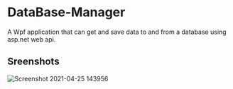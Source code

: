 # DataBase-Manager

A Wpf application that can get and save data to and from a database using asp.net web api.

## Sreenshots
![Screenshot 2021-04-25 143956](https://user-images.githubusercontent.com/63502859/115995672-28bc2200-a5d4-11eb-86b2-47d7c8f0dce1.png)
